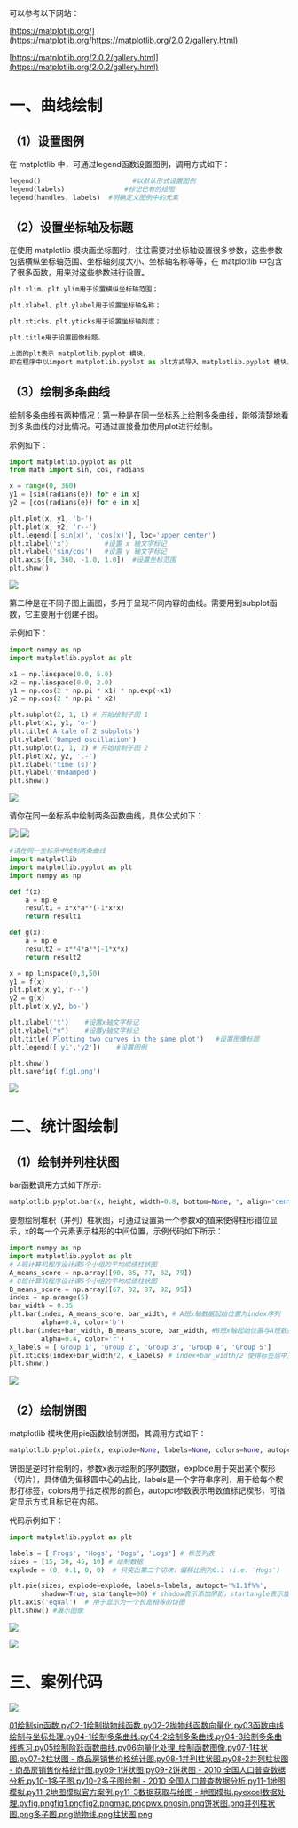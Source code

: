 可以参考以下网站：

[https://matplotlib.org/](https://matplotlib.org/https://matplotlib.org/2.0.2/gallery.html)

[https://matplotlib.org/2.0.2/gallery.html](https://matplotlib.org/2.0.2/gallery.html)



# 一、曲线绘制
## （1）设置图例
在 matplotlib 中，可通过legend函数设置图例，调用方式如下：

```python
legend()                       #以默认形式设置图例
legend(labels)               #标记已有的绘图
legend(handles, labels)  #明确定义图例中的元素

```

## （2）设置坐标轴及标题
在使用 matplotlib 模块画坐标图时，往往需要对坐标轴设置很多参数，这些参数包括横纵坐标轴范围、坐标轴刻度大小、坐标轴名称等等，在 matplotlib 中包含了很多函数，用来对这些参数进行设置。

```python
plt.xlim、plt.ylim用于设置横纵坐标轴范围；

plt.xlabel、plt.ylabel用于设置坐标轴名称；

plt.xticks、plt.yticks用于设置坐标轴刻度；

plt.title用于设置图像标题。

上面的plt表示 matplotlib.pyplot 模块，
即在程序中以import matplotlib.pyplot as plt方式导入 matplotlib.pyplot 模块。

```

## （3）绘制多条曲线
绘制多条曲线有两种情况：第一种是在同一坐标系上绘制多条曲线，能够清楚地看到多条曲线的对比情况。可通过直接叠加使用plot进行绘制。

示例如下：

```python
import matplotlib.pyplot as plt
from math import sin, cos, radians

x = range(0, 360)
y1 = [sin(radians(e)) for e in x]
y2 = [cos(radians(e)) for e in x]

plt.plot(x, y1, 'b-')
plt.plot(x, y2, 'r--')
plt.legend(['sin(x)', 'cos(x)'], loc='upper center')
plt.xlabel('x')         #设置 x 轴文字标记
plt.ylabel('sin/cos')   #设置 y 轴文字标记
plt.axis([0, 360, -1.0, 1.0])  #设置坐标范围
plt.show()

```

![](https://cdn.nlark.com/yuque/0/2024/png/39216292/1725184429268-4c68feea-adc2-4a86-9120-aa8f5bb5ab22.png)

第二种是在不同子图上画图，多用于呈现不同内容的曲线。需要用到subplot函数，它主要用于创建子图。

示例如下：

```python
import numpy as np
import matplotlib.pyplot as plt

x1 = np.linspace(0.0, 5.0)
x2 = np.linspace(0.0, 2.0)
y1 = np.cos(2 * np.pi * x1) * np.exp(-x1)
y2 = np.cos(2 * np.pi * x2)

plt.subplot(2, 1, 1) # 开始绘制子图 1
plt.plot(x1, y1, 'o-')
plt.title('A tale of 2 subplots')
plt.ylabel('Damped oscillation') 
plt.subplot(2, 1, 2) # 开始绘制子图 2
plt.plot(x2, y2, '.-')
plt.xlabel('time (s)')
plt.ylabel('Undamped')
plt.show() 

```

![](https://cdn.nlark.com/yuque/0/2024/png/39216292/1725184479749-d5b1322c-5467-491e-9ad8-0ba405ea65fa.png)



请你在同一坐标系中绘制两条函数曲线，具体公式如下：

![](https://cdn.nlark.com/yuque/0/2024/png/39216292/1725184515331-b0f82ac1-09b1-42a2-9376-05d78c048763.png)  ![](https://cdn.nlark.com/yuque/0/2024/png/39216292/1725184522482-a6f10c0f-ad81-49fb-a26a-21b5fc1fd6f8.png)

```python
#请在同一坐标系中绘制两条曲线
import matplotlib
import matplotlib.pyplot as plt
import numpy as np

def f(x):
    a = np.e
    result1 = x*x*a**(-1*x*x)
    return result1

def g(x):
    a = np.e
    result2 = x**4*a**(-1*x*x)
    return result2

x = np.linspace(0,3,50)
y1 = f(x)
plt.plot(x,y1,'r--')
y2 = g(x)
plt.plot(x,y2,'bo-')

plt.xlabel('t')    #设置x轴文字标记
plt.ylabel("y")    #设置y轴文字标记
plt.title('Plotting two curves in the same plot')   #设置图像标题
plt.legend(['y1','y2'])    #设置图例

plt.show()
plt.savefig('fig1.png')

```

![](https://cdn.nlark.com/yuque/0/2024/png/39216292/1725184553715-aabeff1b-decc-47af-a024-2834bd6c1fac.png)



# 二、统计图绘制
## （1）绘制并列柱状图
bar函数调用方式如下所示:

```python
matplotlib.pyplot.bar(x, height, width=0.8, bottom=None, *, align='center', data=None, **kwargs)
```

要想绘制堆积（并列）柱状图，可通过设置第一个参数x的值来使得柱形错位显示，x的每一个元素表示柱形的中间位置，示例代码如下所示：

```python
import numpy as np
import matplotlib.pyplot as plt
# A班计算机程序设计课5个小组的平均成绩柱状图
A_means_score = np.array([90, 85, 77, 82, 79])
# B班计算机程序设计课5个小组的平均成绩柱状图
B_means_score = np.array([67, 82, 87, 92, 95])
index = np.arange(5)
bar_width = 0.35
plt.bar(index, A_means_score, bar_width, # A班x轴数据起始位置为index序列
        alpha=0.4, color='b')
plt.bar(index+bar_width, B_means_score, bar_width, #B班x轴起始位置与A班数据错开
        alpha=0.4, color='r')
x_labels = ['Group 1', 'Group 2', 'Group 3', 'Group 4', 'Group 5']
plt.xticks(index+bar_width/2, x_labels) # index+bar_width/2 使得标签居中显示
plt.show()

```

![](https://cdn.nlark.com/yuque/0/2024/png/39216292/1725183903823-52b06fdb-6ced-4949-a044-3048b4f6c3f4.png)

## （2）绘制饼图
matplotlib 模块使用pie函数绘制饼图，其调用方式如下：

```python
matplotlib.pyplot.pie(x, explode=None, labels=None, colors=None, autopct=None, pctdistance=0.6, shadow=False, labeldistance=1.1, startangle=None, radius=None, counterclock=True, wedgeprops=None, textprops=None, center=(0, 0), frame=False, rotatelabels=False, *, data=None)
```

饼图是逆时针绘制的，参数x表示绘制的序列数据，explode用于突出某个楔形（切片），具体值为偏移圆中心的占比，labels是一个字符串序列，用于给每个楔形打标签，colors用于指定楔形的颜色，autopct参数表示用数值标记楔形，可指定显示方式且标记在内部。

代码示例如下：

```python
import matplotlib.pyplot as plt

labels = ['Frogs', 'Hogs', 'Dogs', 'Logs'] # 标签列表
sizes = [15, 30, 45, 10] # 绘制数据
explode = (0, 0.1, 0, 0)  # 只突出第二个切块，偏移比例为0.1 (i.e. 'Hogs')

plt.pie(sizes, explode=explode, labels=labels, autopct='%1.1f%%',
        shadow=True, startangle=90) # shadow表示添加阴影，startangle表示旋转角度
plt.axis('equal')  # 用于显示为一个长宽相等的饼图
plt.show() #展示图像

```

![](https://cdn.nlark.com/yuque/0/2024/png/39216292/1725184015835-87052b0c-682b-4fa7-908a-c2cbaad6d6fc.png)



![](https://cdn.nlark.com/yuque/0/2024/png/39216292/1725184603262-65aa86a9-f2eb-4b91-a887-6c9c5c929289.png)



# 三、案例代码
![](https://cdn.nlark.com/yuque/0/2024/png/39216292/1725189842860-fd02b7d4-4035-47f5-bf57-7292169e29e4.png)

[01绘制sin函数.py](https://www.yuque.com/attachments/yuque/0/2024/py/39216292/1725189920781-a4c12ca5-e754-48d0-9eb1-0dc5586469c1.py)[02-1绘制抛物线函数.py](https://www.yuque.com/attachments/yuque/0/2024/py/39216292/1725189920860-354e41e0-0022-484f-80bc-1eb81db33180.py)[02-2抛物线函数向量化.py](https://www.yuque.com/attachments/yuque/0/2024/py/39216292/1725189920889-0116c2d1-a3cf-4941-8a8f-f33771915686.py)[03函数曲线绘制与坐标处理.py](https://www.yuque.com/attachments/yuque/0/2024/py/39216292/1725189920863-a4a1d115-bb31-4c5b-8fe3-1ed307c769ce.py)[04-1绘制多条曲线.py](https://www.yuque.com/attachments/yuque/0/2024/py/39216292/1725189920879-444570d4-dc94-4166-b070-6689be683c6d.py)[04-2绘制多条曲线.py](https://www.yuque.com/attachments/yuque/0/2024/py/39216292/1725189921139-25bdab92-9873-4c4d-a060-e858f40c76ae.py)[04-3绘制多条曲线练习.py](https://www.yuque.com/attachments/yuque/0/2024/py/39216292/1725189921223-cea73ae7-9599-4a4d-a894-65c737f024e0.py)[05绘制阶跃函数曲线.py](https://www.yuque.com/attachments/yuque/0/2024/py/39216292/1725189921229-12126d57-aa95-4162-88c4-78fb957d75f6.py)[06向量化处理_绘制函数图像.py](https://www.yuque.com/attachments/yuque/0/2024/py/39216292/1725189921221-40aca696-d767-4267-ab58-f095e36ca091.py)[07-1柱状图.py](https://www.yuque.com/attachments/yuque/0/2024/py/39216292/1725189921235-691c8c77-8d8a-4518-8f81-7a4140e03673.py)[07-2柱状图 - 商品房销售价格统计图.py](https://www.yuque.com/attachments/yuque/0/2024/py/39216292/1725189921482-aa62e1d0-15d6-44e0-a97a-34bf28662e18.py)[08-1并列柱状图.py](https://www.yuque.com/attachments/yuque/0/2024/py/39216292/1725189921588-c220f72f-e12f-4a7d-a044-133ef9454a57.py)[08-2并列柱状图 - 商品房销售价格统计图.py](https://www.yuque.com/attachments/yuque/0/2024/py/39216292/1725189921592-e8ec4f89-7f9d-4256-b9c5-1493812c2eaa.py)[09-1饼状图.py](https://www.yuque.com/attachments/yuque/0/2024/py/39216292/1725189921588-ef386896-a56b-4f04-9a47-8c30ca28af02.py)[09-2饼状图 - 2010 全国人口普查数据分析.py](https://www.yuque.com/attachments/yuque/0/2024/py/39216292/1725189921610-defc5b1f-7f38-4540-ab75-ef5b02660b5a.py)[10-1多子图.py](https://www.yuque.com/attachments/yuque/0/2024/py/39216292/1725189921832-efa7e4d4-5c0b-4883-8d9f-5f05583604c7.py)[10-2多子图绘制 - 2010 全国人口普查数据分析.py](https://www.yuque.com/attachments/yuque/0/2024/py/39216292/1725189921933-ead4fea8-a1a0-4dcb-b3ff-26a726d9ae5e.py)[11-1地图模拟.py](https://www.yuque.com/attachments/yuque/0/2024/py/39216292/1725189921976-f63fe68f-6971-4b5b-b028-e09e208cac91.py)[11-2地图模拟官方案例.py](https://www.yuque.com/attachments/yuque/0/2024/py/39216292/1725189921981-6a521d48-1e03-419a-ac96-fe7f9229dfd2.py)[11-3数据获取与绘图 - 地图模拟.py](https://www.yuque.com/attachments/yuque/0/2024/py/39216292/1725189921977-555db4b5-195b-444a-8211-7e3e8f7961e5.py)[excel数据处理.py](https://www.yuque.com/attachments/yuque/0/2024/py/39216292/1725189922224-66e8b024-5da2-4a90-8e16-f7b1d29a2c4d.py)[fig.png](https://www.yuque.com/attachments/yuque/0/2024/png/39216292/1725189922299-32813f7d-fff9-4691-8575-8f55f1e75464.png)[fig1.png](https://www.yuque.com/attachments/yuque/0/2024/png/39216292/1725189922361-3d2a16e3-33d5-4b32-8d94-5ced4d8f553c.png)[fig2.png](https://www.yuque.com/attachments/yuque/0/2024/png/39216292/1725189922372-b0e1f939-814a-4a30-8f7d-a1e37b28982f.png)[map.png](https://www.yuque.com/attachments/yuque/0/2024/png/39216292/1725189922463-44374fde-250b-43a8-99cb-69e6477ef2f0.png)[pwx.png](https://www.yuque.com/attachments/yuque/0/2024/png/39216292/1725189922612-b4f6ad3d-d63a-4c9c-a84b-06fd4e1f3b12.png)[sin.png](https://www.yuque.com/attachments/yuque/0/2024/png/39216292/1725189922881-cd15e051-b3c3-4634-92dc-2f380c9511e3.png)[饼状图.png](https://www.yuque.com/attachments/yuque/0/2024/png/39216292/1725189923048-0a961a91-4ae2-44c5-967d-46cdf5167223.png)[并列柱状图.png](https://www.yuque.com/attachments/yuque/0/2024/png/39216292/1725189923231-e21af862-a7a7-41bb-9e9a-258e47efefbc.png)[多子图.png](https://www.yuque.com/attachments/yuque/0/2024/png/39216292/1725189923289-5edf14b1-0f69-4b38-9f58-a72bf74987ea.png)[抛物线.png](https://www.yuque.com/attachments/yuque/0/2024/png/39216292/1725189923151-1b964e51-97c7-4aea-b5f6-1f1b064c475d.png)[柱状图.png](https://www.yuque.com/attachments/yuque/0/2024/png/39216292/1725189923319-65003cb4-a1a9-4521-8413-152734bb24ab.png)

